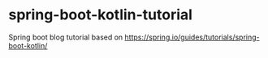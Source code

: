 # spring-boot-kotlin-tutorial

Spring boot blog tutorial based on https://spring.io/guides/tutorials/spring-boot-kotlin/
